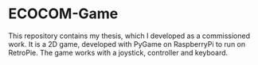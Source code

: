 # ECOCOM-Game
This repository contains my thesis, which I developed as a commissioned work. It is a 2D game, developed with PyGame on RaspberryPi to run on RetroPie. The game works with a joystick, controller and keyboard.
